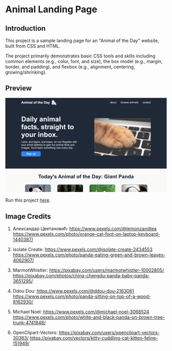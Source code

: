 # Animal Landing Page

## Introduction

This project is a sample landing page for an "Animal of the Day" website, built from CSS and HTML.

The project primarily demonstrates basic CSS tools and skills including common elements (e.g., color, font, and size), the box model (e.g., margin, border, and padding), and flexbox (e.g., alignment, centering, growing/shrinking).

## Preview

[![Animal landing page preview](./images/preview.png)](https://xsherryhe.github.io/animal-landing-page/)

Run this project [here](https://xsherryhe.github.io/animal-landing-page/).

## Image Credits

1) Александар Цветановић: https://www.pexels.com/@lemonzandtea
https://www.pexels.com/photo/orange-cat-foot-on-laptop-keyboard-1440387/

2) Isolate Create: https://www.pexels.com/@isolate-create-2434553
https://www.pexels.com/photo/panda-eating-green-and-brown-leaves-4062907/

3) MarmotWhistler: https://pixabay.com/users/marmotwhistler-10002805/
https://pixabay.com/photos/china-chengdu-panda-baby-panda-3651295/

4) Ddou Dou: https://www.pexels.com/@ddou-dou-2163061
https://www.pexels.com/photo/panda-sitting-on-top-of-a-wood-8162930/

5) Michael Noel: https://www.pexels.com/@michael-noel-3068524
https://www.pexels.com/photo/white-and-black-panda-on-brown-tree-trunk-4741848/

6) OpenClipart-Vectors: https://pixabay.com/users/openclipart-vectors-30363/
https://pixabay.com/vectors/kitty-cuddling-cat-kitten-feline-151949/
